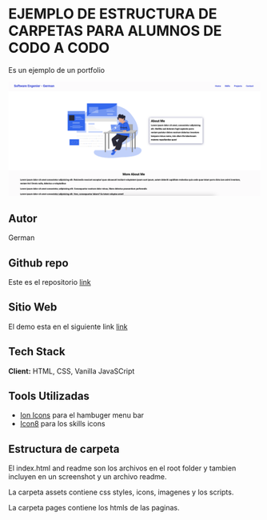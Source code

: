 # EJEMPLO DE ESTRUCTURA DE CARPETAS PARA ALUMNOS DE CODO A CODO

Es un ejemplo de un portfolio

![Screenshot](Screen.png)

## Autor

German

## Github repo

Este es el repositorio [link](https://github.com/codoacodo-22539/ejemplo-tpo.git) 

## Sitio Web

El demo esta en el siguiente link [link]()

## Tech Stack

**Client:** HTML, CSS, Vanilla JavaSCript

## Tools Utilizadas

- [Ion Icons](https://ionic.io/ionicons) para el hambuger menu bar
- [Icon8](https://icons8.com/) para los skills icons

## Estructura de carpeta

El index.html and readme son los archivos en el root folder y tambien incluyen en un screenshot y un archivo readme.

La carpeta assets contiene css styles, icons, imagenes y los scripts.

La carpeta pages contiene los htmls de las paginas.